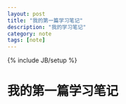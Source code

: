 ```yaml
---
layout: post
title: "我的第一篇学习笔记"
description: "我的学习笔记"
category: note
tags: [note]
---
```

{% include JB/setup %}

# 我的第一篇学习笔记
